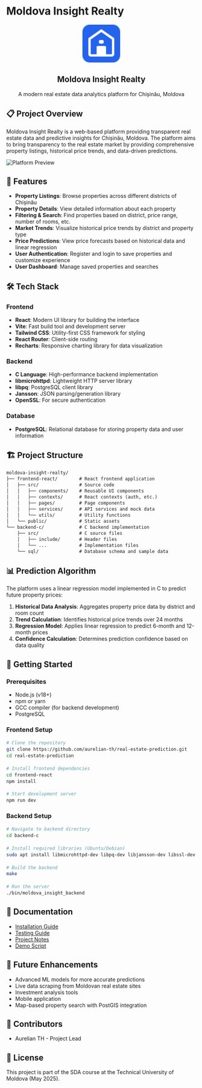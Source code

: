 # Moldova Insight Realty

<div align="center">
  <img src="frontend-react/public/favicon.svg" alt="Moldova Insight Realty Logo" width="100" />
  <h2>Moldova Insight Realty</h2>
  <p>A modern real estate data analytics platform for Chișinău, Moldova</p>
</div>

## 📋 Project Overview

Moldova Insight Realty is a web-based platform providing transparent real estate data and predictive insights for Chișinău, Moldova. The platform aims to bring transparency to the real estate market by providing comprehensive property listings, historical price trends, and data-driven predictions.

![Platform Preview](docs/platform-preview.png)

## 🚀 Features

- **Property Listings**: Browse properties across different districts of Chișinău
- **Property Details**: View detailed information about each property
- **Filtering & Search**: Find properties based on district, price range, number of rooms, etc.
- **Market Trends**: Visualize historical price trends by district and property type
- **Price Predictions**: View price forecasts based on historical data and linear regression
- **User Authentication**: Register and login to save properties and customize experience
- **User Dashboard**: Manage saved properties and searches

## 🛠️ Tech Stack

### Frontend
- **React**: Modern UI library for building the interface
- **Vite**: Fast build tool and development server
- **Tailwind CSS**: Utility-first CSS framework for styling
- **React Router**: Client-side routing
- **Recharts**: Responsive charting library for data visualization

### Backend
- **C Language**: High-performance backend implementation
- **libmicrohttpd**: Lightweight HTTP server library
- **libpq**: PostgreSQL client library
- **Jansson**: JSON parsing/generation library
- **OpenSSL**: For secure authentication

### Database
- **PostgreSQL**: Relational database for storing property data and user information

## 🏗️ Project Structure

```
moldova-insight-realty/
├── frontend-react/        # React frontend application
│   ├── src/               # Source code
│   │   ├── components/    # Reusable UI components
│   │   ├── contexts/      # React contexts (auth, etc.)
│   │   ├── pages/         # Page components
│   │   ├── services/      # API services and mock data
│   │   └── utils/         # Utility functions
│   └── public/            # Static assets
└── backend-c/             # C backend implementation
    ├── src/               # C source files
    │   ├── include/       # Header files
    │   └── ...            # Implementation files
    └── sql/               # Database schema and sample data
```

## 📊 Prediction Algorithm

The platform uses a linear regression model implemented in C to predict future property prices:

1. **Historical Data Analysis**: Aggregates property price data by district and room count
2. **Trend Calculation**: Identifies historical price trends over 24 months
3. **Regression Model**: Applies linear regression to predict 6-month and 12-month prices
4. **Confidence Calculation**: Determines prediction confidence based on data quality

## 🚀 Getting Started

### Prerequisites
- Node.js (v18+)
- npm or yarn
- GCC compiler (for backend development)
- PostgreSQL

### Frontend Setup

```bash
# Clone the repository
git clone https://github.com/aurelian-th/real-estate-prediction.git
cd real-estate-prediction

# Install frontend dependencies
cd frontend-react
npm install

# Start development server
npm run dev
```

### Backend Setup

```bash
# Navigate to backend directory
cd backend-c

# Install required libraries (Ubuntu/Debian)
sudo apt install libmicrohttpd-dev libpq-dev libjansson-dev libssl-dev

# Build the backend
make

# Run the server
./bin/moldova_insight_backend
```

## 📝 Documentation

- [Installation Guide](INSTALL.md)
- [Testing Guide](TESTING.md)
- [Project Notes](project-notes.md)
- [Demo Script](demo-script.md)

## 🔮 Future Enhancements

- Advanced ML models for more accurate predictions
- Live data scraping from Moldovan real estate sites
- Investment analysis tools
- Mobile application
- Map-based property search with PostGIS integration

## 👥 Contributors

- Aurelian TH - Project Lead

## 📄 License

This project is part of the SDA course at the Technical University of Moldova (May 2025).
